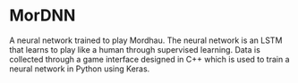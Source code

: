 # MorDNN

A neural network trained to play Mordhau. The neural network is an LSTM that learns to play like a human through supervised learning.
Data is collected through a game interface designed in C++ which is used to train a neural network in Python using Keras.
